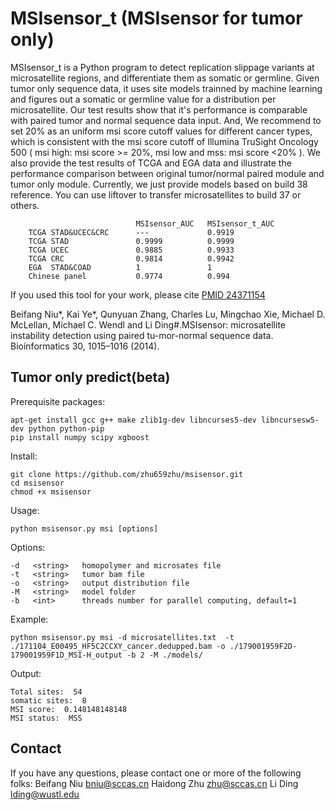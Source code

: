 MSIsensor_t (MSIsensor for tumor only)
===========
MSIsensor_t is a Python program to detect replication slippage variants at microsatellite regions, and differentiate them as somatic or germline. Given tumor only sequence data, it uses site models trainned by machine learning and figures out a somatic or germline value for a distribution per microsatellite. Our test results show that it's performance is comparable with paired tumor and normal sequence data input. And, We recommend to set 20% as an uniform msi score cutoff values for different cancer types, which is consistent with the msi score cutoff of Illumina TruSight Oncology 500 ( msi high: msi score >= 20%, msi low and mss: msi score <20% ). We also provide the test results of TCGA and EGA data and illustrate the performance comparison between original tumor/normal paired module and tumor only module. Currently, we just provide models based on build 38 reference. You can use liftover to transfer microsatellites to build 37 or others. 
        
                                MSIsensor_AUC   MSIsensor_t_AUC 
        TCGA STAD&UCEC&CRC      ---             0.9919
        TCGA STAD               0.9999          0.9999      
        TCGA UCEC               0.9885          0.9933
        TCGA CRC                0.9814          0.9942
        EGA  STAD&COAD          1               1
        Chinese panel           0.9774          0.994


If you used this tool for your work, please cite [PMID 24371154](https://www.ncbi.nlm.nih.gov/pubmed/24371154)

Beifang Niu*, Kai Ye*, Qunyuan Zhang, Charles Lu, Mingchao Xie, Michael D. McLellan, Michael C. Wendl and Li Ding#.MSIsensor: microsatellite instability detection using paired tu-mor-normal sequence data. Bioinformatics 30, 1015–1016 (2014).

Tumor only predict(beta)
-------
Prerequisite packages:

    apt-get install gcc g++ make zlib1g-dev libncurses5-dev libncursesw5-dev python python-pip
    pip install numpy scipy xgboost

Install:

    git clone https://github.com/zhu659zhu/msisensor.git
    cd msisensor
    chmod +x msisensor

Usage:

    python msisensor.py msi [options]

Options:

    -d   <string>   homopolymer and microsates file
    -t   <string>   tumor bam file
    -o   <string>   output distribution file
    -M   <string>   model folder
    -b   <int>      threads number for parallel computing, default=1

Example:

    python msisensor.py msi -d microsatellites.txt  -t ./171104_E00495_HF5C2CCXY_cancer.dedupped.bam -o ./179001959F2D-179001959F1D_MSI-H_output -b 2 -M ./models/

Output:

    Total sites:  54
    somatic sites:  8
    MSI score:  0.148148148148
    MSI status:  MSS

Contact
-------
If you have any questions, please contact one or more of the following folks:
Beifang Niu <bniu@sccas.cn>
Haidong Zhu <zhu@sccas.cn>
Li Ding <lding@wustl.edu>


